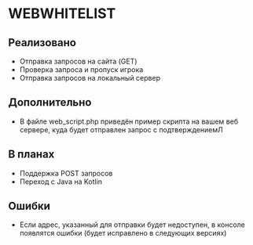 # WEBWHITELIST


## Реализовано
- Отправка запросов на сайта (GET)
- Проверка запроса и пропуск игрока
- Отправка запросов на локальный сервер

## Дополнительно
- В файле web_script.php приведён пример скрипта на вашем веб сервере, куда будет отправлен запрос с подтверждениемЛ

## В планах
- Поддержка POST запросов
- Переход с Java на Kotlin

## Ошибки
- Если адрес, указанный для отправки будет недоступен, в консоле появлятся ошибки (будет исправлено в следующих версиях)
